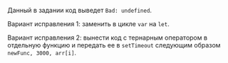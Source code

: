 Данный в задании код выведет `Bad: undefined`.

Вариант исправления 1: заменить в цикле `var` на `let`.

Вариант исправления 2: вынести код с тернарным оператором в отдельную функцию и передать ее в `setTimeout` следующим образом `newFunc, 3000, arr[i]`.
